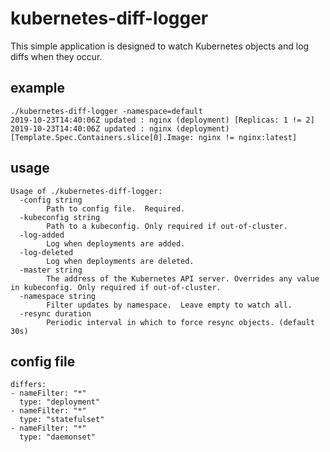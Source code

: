 # kubernetes-diff-logger

This simple application is designed to watch Kubernetes objects and log diffs when they occur.  

## example

```
./kubernetes-diff-logger -namespace=default
2019-10-23T14:40:06Z updated : nginx (deployment) [Replicas: 1 != 2]
2019-10-23T14:40:06Z updated : nginx (deployment) [Template.Spec.Containers.slice[0].Image: nginx != nginx:latest]
```

## usage

```
Usage of ./kubernetes-diff-logger:
  -config string
    	Path to config file.  Required.
  -kubeconfig string
    	Path to a kubeconfig. Only required if out-of-cluster.
  -log-added
    	Log when deployments are added.
  -log-deleted
    	Log when deployments are deleted.
  -master string
    	The address of the Kubernetes API server. Overrides any value in kubeconfig. Only required if out-of-cluster.
  -namespace string
    	Filter updates by namespace.  Leave empty to watch all.
  -resync duration
    	Periodic interval in which to force resync objects. (default 30s)
```

## config file

```
differs:
- nameFilter: "*"
  type: "deployment"
- nameFilter: "*"
  type: "statefulset"
- nameFilter: "*"
  type: "daemonset"
```